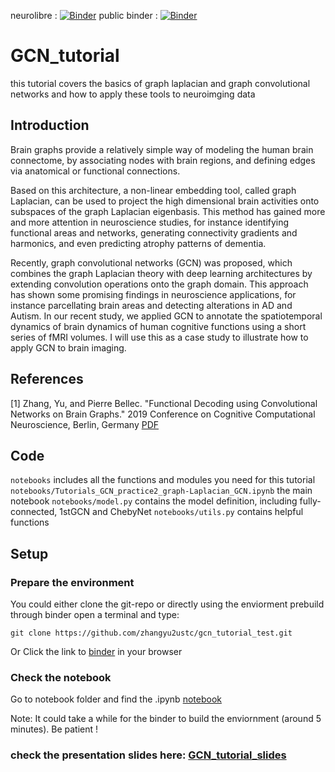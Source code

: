 neurolibre : [![Binder](http://binder-wksh2.conp.cloud/badge_logo.svg)](http://binder-wksh2.conp.cloud/v2/gh/zhangyu2ustc/gcn_tutorial_test/master?filepath=notebooks%2F)
public binder : [![Binder](https://mybinder.org/badge_logo.svg)](https://mybinder.org/v2/gh/zhangyu2ustc/gcn_tutorial_test/master?filepath=notebooks%2F)

# GCN_tutorial
this tutorial covers the basics of graph laplacian and graph convolutional networks and how to apply these tools to neuroimging data

## Introduction
Brain graphs provide a relatively simple way of modeling the human brain connectome, by associating nodes with brain regions, and defining edges via anatomical or functional connections. 

Based on this architecture, a non-linear embedding tool, called graph Laplacian, can be used to project the high dimensional brain activities onto subspaces of the graph Laplacian eigenbasis.
This method has gained more and more attention in neuroscience studies, for instance identifying functional areas and networks, generating connectivity gradients and harmonics, and even predicting atrophy patterns of dementia. 

Recently, graph convolutional networks (GCN) was proposed, which combines the graph Laplacian theory with deep learning architectures by extending convolution operations onto the graph domain. 
This approach has shown some promising findings in neuroscience applications, for instance parcellating brain areas and detecting alterations in AD and Autism. 
In our recent study, we applied GCN to annotate the spatiotemporal dynamics of brain dynamics of human cognitive functions using a short series of fMRI volumes. 
I will use this as a case study to illustrate how to apply GCN to brain imaging.
## References
<a id="1">[1]</a> Zhang, Yu, and Pierre Bellec. "Functional Decoding using Convolutional Networks on Brain Graphs." 2019 Conference on Cognitive Computational Neuroscience, Berlin, Germany [PDF](https://ccneuro.org/2019/proceedings/0001137.pdf)

## Code
```notebooks``` includes all the functions and modules you need for this tutorial
```notebooks/Tutorials_GCN_practice2_graph-Laplacian_GCN.ipynb``` the main notebook
```notebooks/model.py``` contains the model definition, including fully-connected, 1stGCN and ChebyNet
```notebooks/utils.py``` contains helpful functions

## Setup
### Prepare the environment
 You could either clone the git-repo or directly using the enviorment prebuild through binder
    open a terminal and type:
```
git clone https://github.com/zhangyu2ustc/gcn_tutorial_test.git
``` 

 Or Click the link to [binder](https://mybinder.org/v2/gh/zhangyu2ustc/gcn_tutorial_test/master?filepath=notebooks%2F) in your browser


### Check the notebook 
 Go to notebook folder and find the .ipynb [notebook](https://github.com/zhangyu2ustc/gcn_tutorial_test/blob/master/notebooks/Tutorials_GCN_practice2_graph-Laplacian_GCN.ipynb)

 Note: It could take a while for the binder to build the enviornment (around 5 minutes). Be patient !  


### check the presentation slides here: [GCN_tutorial_slides](https://drive.google.com/file/d/1Gu28WcHXlwjXQSSmqZZwIcESHff_j-J4/view?usp=sharing)

